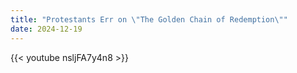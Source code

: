 ```yaml
---
title: "Protestants Err on \"The Golden Chain of Redemption\""
date: 2024-12-19
---
```


{{< youtube nsljFA7y4n8 >}}

